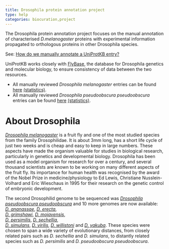 ```yaml
---
title: Drosophila protein annotation project
type: help
categories: biocuration,project
---
```


The Drosophila protein annotation project focuses on the manual annotation of characterised _D.melanogaster_ proteins with experimental information propagated to orthologous proteins in other Drosophila species.

See: [How do we manually annotate a UniProtKB entry?](https://www.uniprot.org/help/manual_curation)

UniProtKB works closely with [FlyBase](http://flybase.org/), the database for Drosophila genetics and molecular biology, to ensure consistency of data between the two resources.

- All manually reviewed _Drosophila melanogaster_ entries can be found [here](https://www.uniprot.org/uniprotkb/?query=organism_id:7227+AND+reviewed:true) [(statistics)](https://www.uniprot.org/biocuration_project/Drosophila/statistics/#Drosophilamelanogaster).
- All manually reviewed _Drosophila pseudoobscura pseudoobscura_ entries can be found [here](https://www.uniprot.org/uniprotkb/?query=organism_id:46245+AND+reviewed:true) [(statistics)](https://www.uniprot.org/biocuration_project/Drosophila/statistics/#Drosophilapseudoobscurapseudoobscura).

# About Drosophila

[_Drosophila melanogaster_](https://www.uniprot.org/taxonomy/7227) is a fruit fly and one of the most studied species from the family Drosophilidae. It is about 3mm long, has a short life cycle of just two weeks and is cheap and easy to keep in large numbers. These aspects have made the organism valuable for studies in biological research, particularly in genetics and developmental biology. Drosophila has been used as a model organism for research for over a century, and several thousand scientists are known to be working on many different aspects of the fruit fly. Its importance for human health was recognised by the award of the Nobel Prize in medicine/physiology to Ed Lewis, Christiane Nusslein-Volhard and Eric Wieschaus in 1995 for their research on the genetic control of embryonic development.

The second Drosophilid genome to be sequenced was [_Drosophila pseudoobscura pseudoobscura_](https://www.uniprot.org/taxonomy/46245) and 10 more genomes are now available:  
[_D. ananassae_](https://www.uniprot.org/taxonomy/7217), [_D. erecta_](https://www.uniprot.org/taxonomy/7220),  
[_D. grimshawi_](https://www.uniprot.org/taxonomy/7222), [_D. mojavensis_](https://www.uniprot.org/taxonomy/7230),  
[_D. persimilis_](https://www.uniprot.org/taxonomy/7234), [_D. sechellia_](https://www.uniprot.org/taxonomy/7238),  
[_D. simulans_](https://www.uniprot.org/taxonomy/7240), [_D. virilis_](https://www.uniprot.org/taxonomy/7244), [_D. willistoni_](https://www.uniprot.org/taxonomy/7260) and [_D. yakuba_](https://www.uniprot.org/taxonomy/7245). These species were chosen to span a wide variety of evolutionary distances, from closely related pairs such as _D. sechellia_ and _D. simulans_, to distantly related species such as _D. persimilis_ and _D. pseudoobscura pseudoobscura_.
